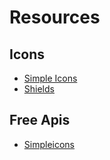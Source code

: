 # Resources

## Icons

- [Simple Icons](https://simpleicons.org/)
- [Shields](https://shields.io/)


## Free Apis

- [Simpleicons](https://punkapi.com/documentation/v2)
